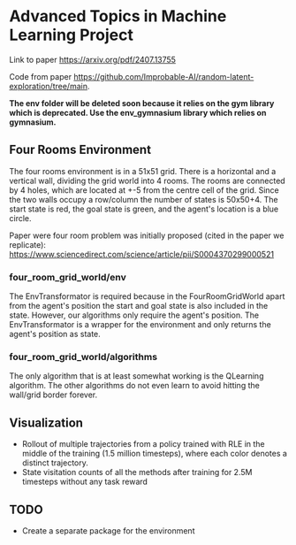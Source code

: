 # Advanced Topics in Machine Learning Project
Link to paper https://arxiv.org/pdf/2407.13755

Code from paper https://github.com/Improbable-AI/random-latent-exploration/tree/main.

**The env folder will be deleted soon because it relies on the gym library which is deprecated. Use the env_gymnasium library which relies on gymnasium.**

## Four Rooms Environment 
The four rooms environment is in a 51x51 grid. There is a horizontal and a vertical wall, dividing the grid world into 4 rooms. The rooms are connected by 4 holes, which are located at +-5 from the centre cell of the grid. Since the two walls occupy a row/column the number of states is 50x50+4. The start state is red, the goal state is green, and the agent's location is a blue circle.

Paper were four room problem was initially proposed (cited in the paper we replicate): https://www.sciencedirect.com/science/article/pii/S0004370299000521

### four_room_grid_world/env
The EnvTransformator is required because in the FourRoomGridWorld apart from the agent's position the start and goal state is also included in the state. However, our algorithms only require the agent's position. The EnvTransformator is a wrapper for the environment and only returns the agent's position as state. 

### four_room_grid_world/algorithms
The only algorithm that is at least somewhat working is the QLearning algorithm. The other algorithms do not even learn to avoid hitting the wall/grid border forever.

## Visualization
- Rollout of multiple trajectories from a policy trained with
RLE in the middle of the training (1.5 million timesteps), where
each color denotes a distinct trajectory. 
- State visitation counts of all the methods after training for  2.5M timesteps without any task reward

## TODO
- Create a separate package for the environment
